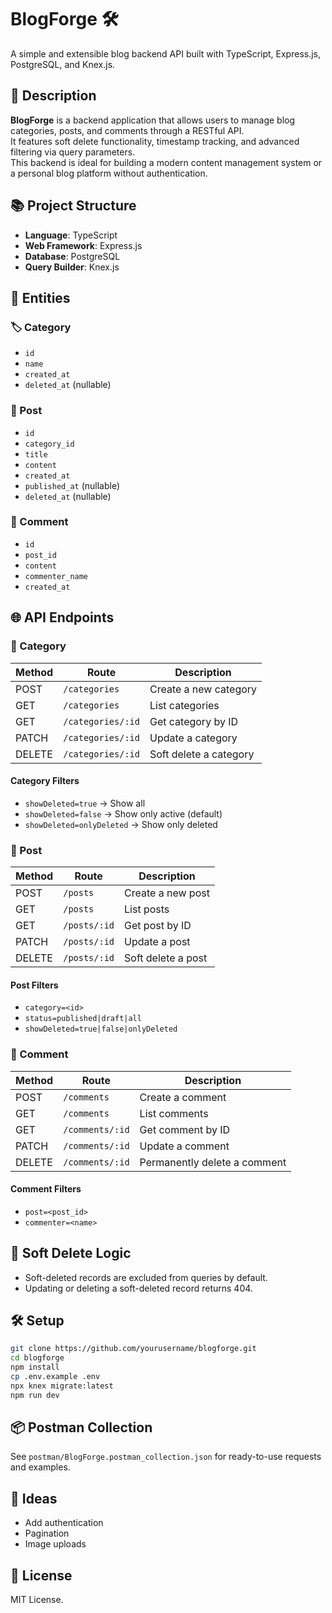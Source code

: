 # BlogForge 🛠️

A simple and extensible blog backend API built with TypeScript, Express.js, PostgreSQL, and Knex.js.

## 📌 Description

**BlogForge** is a backend application that allows users to manage blog categories, posts, and comments through a RESTful API.  
It features soft delete functionality, timestamp tracking, and advanced filtering via query parameters.  
This backend is ideal for building a modern content management system or a personal blog platform without authentication.

## 📚 Project Structure

- **Language**: TypeScript
- **Web Framework**: Express.js
- **Database**: PostgreSQL
- **Query Builder**: Knex.js

## 🧩 Entities

### 🏷️ Category
- `id`
- `name`
- `created_at`
- `deleted_at` (nullable)

### 📝 Post
- `id`
- `category_id`
- `title`
- `content`
- `created_at`
- `published_at` (nullable)
- `deleted_at` (nullable)

### 💬 Comment
- `id`
- `post_id`
- `content`
- `commenter_name`
- `created_at`

## 🌐 API Endpoints

### 🔹 Category
| Method | Route | Description |
|--------|-------|-------------|
| POST   | `/categories` | Create a new category |
| GET    | `/categories` | List categories |
| GET    | `/categories/:id` | Get category by ID |
| PATCH  | `/categories/:id` | Update a category |
| DELETE | `/categories/:id` | Soft delete a category |

#### Category Filters
- `showDeleted=true` → Show all
- `showDeleted=false` → Show only active (default)
- `showDeleted=onlyDeleted` → Show only deleted

### 🔹 Post
| Method | Route | Description |
|--------|-------|-------------|
| POST   | `/posts` | Create a new post |
| GET    | `/posts` | List posts |
| GET    | `/posts/:id` | Get post by ID |
| PATCH  | `/posts/:id` | Update a post |
| DELETE | `/posts/:id` | Soft delete a post |

#### Post Filters
- `category=<id>`
- `status=published|draft|all`
- `showDeleted=true|false|onlyDeleted`

### 🔹 Comment
| Method | Route | Description |
|--------|-------|-------------|
| POST   | `/comments` | Create a comment |
| GET    | `/comments` | List comments |
| GET    | `/comments/:id` | Get comment by ID |
| PATCH  | `/comments/:id` | Update a comment |
| DELETE | `/comments/:id` | Permanently delete a comment |

#### Comment Filters
- `post=<post_id>`
- `commenter=<name>`

## 🧪 Soft Delete Logic

- Soft-deleted records are excluded from queries by default.
- Updating or deleting a soft-deleted record returns 404.

## 🛠️ Setup

```bash
git clone https://github.com/yourusername/blogforge.git
cd blogforge
npm install
cp .env.example .env
npx knex migrate:latest
npm run dev
```

## 📦 Postman Collection

See `postman/BlogForge.postman_collection.json` for ready-to-use requests and examples.

## 🧠 Ideas

- Add authentication
- Pagination
- Image uploads

## 📜 License

MIT License.
